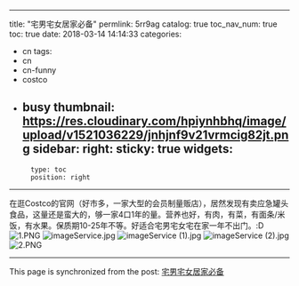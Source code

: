 
---
title: "宅男宅女居家必备"
permlink: 5rr9ag
catalog: true
toc_nav_num: true
toc: true
date: 2018-03-14 14:14:33
categories:
- cn
tags:
- cn
- cn-funny
- costco
- busy
thumbnail: https://res.cloudinary.com/hpiynhbhq/image/upload/v1521036229/jnhjnf9v21vrmcig82jt.png
sidebar:
    right:
        sticky: true
widgets:
    -
        type: toc
        position: right
---


在逛Costco的官网（好市多，一家大型的会员制量贩店），居然发现有卖应急罐头食品，这量还是蛮大的，够一家4口1年的量。营养也好，有肉，有菜，有面条/米饭，有水果。保质期10-25年不等。好适合宅男宅女宅在家一年不出门。:D
![1.PNG](https://res.cloudinary.com/hpiynhbhq/image/upload/v1521036229/jnhjnf9v21vrmcig82jt.png)
![imageService.jpg](https://res.cloudinary.com/hpiynhbhq/image/upload/v1521036236/baam7comwefn5nfjfxto.jpg)
![imageService (1).jpg](https://res.cloudinary.com/hpiynhbhq/image/upload/v1521036241/offqhoszdhtu2gg340zg.jpg)
![imageService (2).jpg](https://res.cloudinary.com/hpiynhbhq/image/upload/v1521036244/rrn88c7b7dang27nw6hm.jpg)
![2.PNG](https://res.cloudinary.com/hpiynhbhq/image/upload/v1521036249/e4no260gjm2z2jmuejxu.png)


- - -

This page is synchronized from the post: [宅男宅女居家必备](https://steemit.com/@ericet/5rr9ag)
